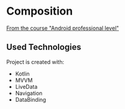 # Composition
[From the course "Android professional level"](https://www.udemy.com/course/android_prof/)

## Used Technologies
Project is created with:
* Kotlin
* MVVM
* LiveData
* Navigation
* DataBinding

